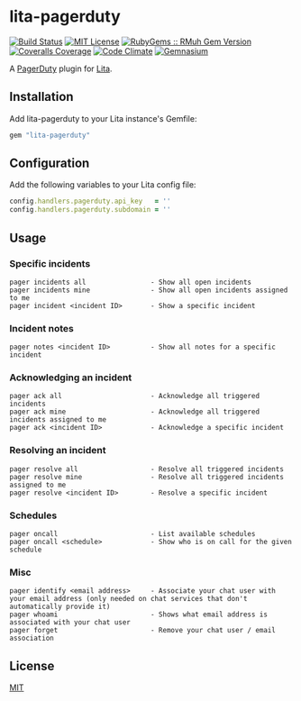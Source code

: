 # lita-pagerduty

[![Build Status](https://img.shields.io/travis/PagerDuty/lita-pagerduty/master.svg)](https://travis-ci.org/PagerDuty/lita-pagerduty)
[![MIT License](https://img.shields.io/badge/license-MIT-brightgreen.svg)](https://tldrlegal.com/license/mit-license)
[![RubyGems :: RMuh Gem Version](http://img.shields.io/gem/v/lita-pagerduty.svg)](https://rubygems.org/gems/lita-pagerduty)
[![Coveralls Coverage](https://img.shields.io/coveralls/PagerDuty/lita-pagerduty/master.svg)](https://coveralls.io/r/PagerDuty/lita-pagerduty)
[![Code Climate](https://img.shields.io/codeclimate/github/PagerDuty/lita-pagerduty.svg)](https://codeclimate.com/github/PagerDuty/lita-pagerduty)
[![Gemnasium](https://img.shields.io/gemnasium/PagerDuty/lita-pagerduty.svg)](https://gemnasium.com/PagerDuty/lita-pagerduty)

A [PagerDuty](http://pagerduty.com) plugin for [Lita](https://github.com/jimmycuadra/lita).

## Installation

Add lita-pagerduty to your Lita instance's Gemfile:

``` ruby
gem "lita-pagerduty"
```

## Configuration

Add the following variables to your Lita config file:

``` ruby
config.handlers.pagerduty.api_key   = ''
config.handlers.pagerduty.subdomain = ''
```

## Usage

### Specific incidents

```
pager incidents all                - Show all open incidents
pager incidents mine               - Show all open incidents assigned to me
pager incident <incident ID>       - Show a specific incident
```

### Incident notes

```
pager notes <incident ID>          - Show all notes for a specific incident
```

### Acknowledging an incident

```
pager ack all                      - Acknowledge all triggered incidents
pager ack mine                     - Acknowledge all triggered incidents assigned to me
pager ack <incident ID>            - Acknowledge a specific incident
```

### Resolving an incident

```
pager resolve all                  - Resolve all triggered incidents
pager resolve mine                 - Resolve all triggered incidents assigned to me
pager resolve <incident ID>        - Resolve a specific incident
```

### Schedules

```
pager oncall                       - List available schedules
pager oncall <schedule>            - Show who is on call for the given schedule
```

### Misc

```
pager identify <email address>     - Associate your chat user with your email address (only needed on chat services that don't automatically provide it)
pager whoami                       - Shows what email address is associated with your chat user
pager forget                       - Remove your chat user / email association
```

## License

[MIT](http://opensource.org/licenses/MIT)
